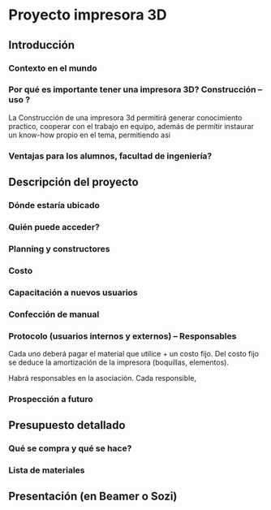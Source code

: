 Proyecto impresora 3D
============

## Introducción

### Contexto en el mundo

### Por qué es importante tener una impresora 3D?  Construcción – uso ?
La Construcción de una impresora 3d permitirá generar conocimiento practico, cooperar con el trabajo en equipo, además de permitir instaurar un know-how propio en el tema, permitiendo así
### Ventajas para los alumnos, facultad de ingeniería?

## Descripción del proyecto

### Dónde estaría ubicado

### Quién puede acceder?

### Planning y constructores

### Costo

### Capacitación a nuevos usuarios

### Confección de manual

### Protocolo (usuarios internos y externos) – Responsables

Cada uno deberá pagar el material que utilice + un costo fijo. Del costo fijo se deduce la amortización de la impresora 
(boquillas, elementos).

Habrá responsables en la asociación. Cada responsible, 

### Prospección a futuro

## Presupuesto detallado

### Qué se compra y qué se hace? 

### Lista de materiales

## Presentación (en Beamer o Sozi)

